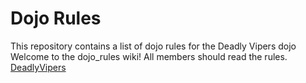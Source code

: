Dojo Rules
==========

This repository contains a list of dojo rules for the Deadly Vipers dojo
Welcome to the dojo_rules wiki!
All members should read the rules.
[DeadlyVipers](https://github.com/deadlyvipers)
